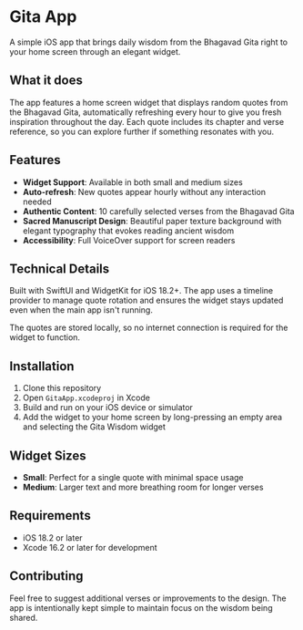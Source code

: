 # Gita App

A simple iOS app that brings daily wisdom from the Bhagavad Gita right to your home screen through an elegant widget.

## What it does

The app features a home screen widget that displays random quotes from the Bhagavad Gita, automatically refreshing every hour to give you fresh inspiration throughout the day. Each quote includes its chapter and verse reference, so you can explore further if something resonates with you.

## Features

- **Widget Support**: Available in both small and medium sizes
- **Auto-refresh**: New quotes appear hourly without any interaction needed
- **Authentic Content**: 10 carefully selected verses from the Bhagavad Gita
- **Sacred Manuscript Design**: Beautiful paper texture background with elegant typography that evokes reading ancient wisdom
- **Accessibility**: Full VoiceOver support for screen readers

## Technical Details

Built with SwiftUI and WidgetKit for iOS 18.2+. The app uses a timeline provider to manage quote rotation and ensures the widget stays updated even when the main app isn't running.

The quotes are stored locally, so no internet connection is required for the widget to function.

## Installation

1. Clone this repository
2. Open `GitaApp.xcodeproj` in Xcode
3. Build and run on your iOS device or simulator
4. Add the widget to your home screen by long-pressing an empty area and selecting the Gita Wisdom widget

## Widget Sizes

- **Small**: Perfect for a single quote with minimal space usage
- **Medium**: Larger text and more breathing room for longer verses

## Requirements

- iOS 18.2 or later
- Xcode 16.2 or later for development

## Contributing

Feel free to suggest additional verses or improvements to the design. The app is intentionally kept simple to maintain focus on the wisdom being shared.